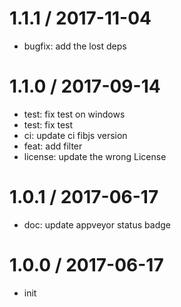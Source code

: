 
1.1.1 / 2017-11-04
==================

  * bugfix: add the lost deps

1.1.0 / 2017-09-14
==================

  * test: fix test on windows
  * test: fix test
  * ci: update ci fibjs version
  * feat: add filter
  * license: update the wrong License

1.0.1 / 2017-06-17
==================

  * doc: update appveyor status badge

1.0.0 / 2017-06-17
==================

  * init
